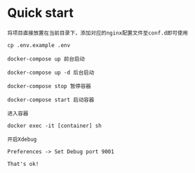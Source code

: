 # Quick start

```
将项目直接放置在当前目录下，添加对应的nginx配置文件至conf.d即可使用
```

```
cp .env.example .env
```

```
docker-compose up 前台启动

docker-compose up -d 后台启动

docker-compose stop 暂停容器

docker-compose start 启动容器
```

```
进入容器

docker exec -it [container] sh
```

```
开启Xdebug

Preferences -> Set Debug port 9001

That's ok!
```
